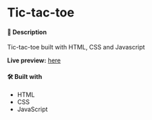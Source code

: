 # Tic-tac-toe

#### 📝 Description
Tic-tac-toe built with HTML, CSS and Javascript

**Live preview:** [here](https://cocky-banach-35576d.netlify.app/)

#### 🛠️ Built with
 * HTML
 * CSS
 * JavaScript
 

